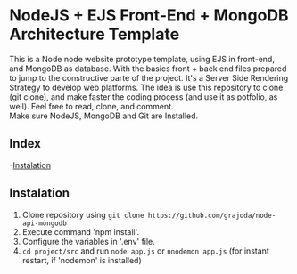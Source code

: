 # NodeJS + EJS Front-End + MongoDB Architecture Template

This is a Node node website prototype template, using EJS in front-end, and MongoDB as database. With the basics front + back end files prepared to jump to the constructive parte of the project.
It's a Server Side Rendering Strategy to develop web platforms.
The idea is use this repository to clone (git clone), and make faster the coding process (and use it as potfolio, as well).
Feel free to read, clone, and comment.   
Make sure NodeJS, MongoDB and Git are Installed. 

## Index
-[Instalation](#instalation)

## Instalation
1. Clone repository using `git clone https://github.com/grajoda/node-api-mongodb`
2. Execute command 'npm install'.
3. Configure the variables in '.env' file.
4. `cd project/src` and run `node app.js` or `nnodemon app.js` (for instant restart, if 'nodemon' is installed)


